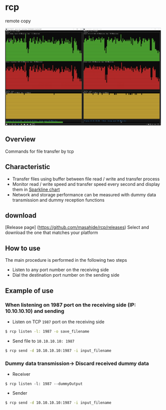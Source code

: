 # rcp
remote copy

![screenshot](./screenshot.png)

Overview
----

Commands for file transfer by tcp


Characteristic
----

- Transfer files using buffer between file read / write and transfer process
- Monitor read / write speed and transfer speed every second and display them in [Sparkline chart](https://images.app.goo.gl/f2adCQNKfWCG4ZJV8)
- Network and storage performance can be measured with dummy data transmission and dummy reception functions

download
-----------

[Release page] (https://github.com/masahide/rcp/releases) Select and download the one that matches your platform

How to use
---------

The main procedure is performed in the following two steps

- Listen to any port number on the receiving side
- Dial the destination port number on the sending side


Example of use
-----

### When listening on 1987 port on the receiving side (IP: 10.10.10.10) and sending

- Listen on TCP `1987` port on the receiving side

```bash
$ rcp listen -l: 1987 -o save_filename
```

- Send file to `10.10.10.10: 1987`

```bash
$ rcp send -d 10.10.10.10:1987 -i input_filename
```

### Dummy data transmission-> Discard received dummy data

- Receiver
```
$ rcp listen -l: 1987 --dummyOutput
```
- Sender
```bash
$ rcp send -d 10.10.10.10:1987 -i input_filename
```
